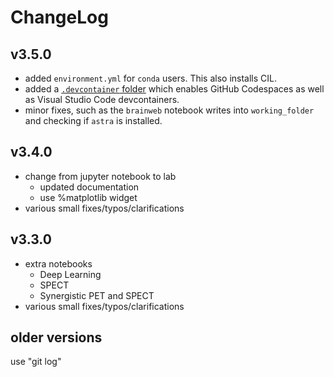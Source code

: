 # ChangeLog
## v3.5.0
* added `environment.yml` for `conda` users. This also installs CIL.
* added a [`.devcontainer` folder](https://containers.dev/) which enables GitHub Codespaces as well as Visual Studio Code devcontainers.
* minor fixes, such as the `brainweb` notebook writes into `working_folder` and checking if `astra` is installed.

## v3.4.0
* change from jupyter notebook to lab
  - updated documentation
  - use %matplotlib widget
* various small fixes/typos/clarifications

## v3.3.0
* extra notebooks
  - Deep Learning
  - SPECT
  - Synergistic PET and SPECT
* various small fixes/typos/clarifications

## older versions
use "git log"
